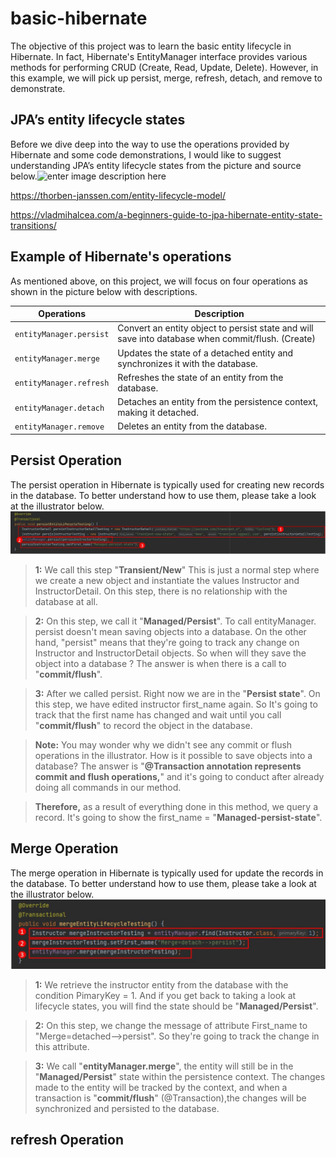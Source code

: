 # basic-hibernate
The objective of this project was to learn the basic entity lifecycle in Hibernate. In fact, Hibernate's EntityManager interface provides various methods for performing CRUD (Create, Read, Update, Delete). However, in this example, we will pick up persist, merge, refresh, detach, and remove to demonstrate.


## JPA’s entity lifecycle states
Before we dive deep into the way to use the operations provided by Hibernate and some code demonstrations, I would like to suggest understanding JPA’s entity lifecycle states from the picture and source below.![enter image description here](https://thorben-janssen.com/wp-content/uploads/2020/07/Lifecycle-Model-1024x576.png)

https://thorben-janssen.com/entity-lifecycle-model/

https://vladmihalcea.com/a-beginners-guide-to-jpa-hibernate-entity-state-transitions/


## Example of Hibernate's operations
As mentioned above, on this project, we will focus on four operations as shown in the picture below with descriptions.

|Operations                     |Description                  |
|-------------------------------|-----------------------------|
|`entityManager.persist`        |Convert an entity object to persist state and will save into database when commit/flush. (Create)|
|`entityManager.merge`          |Updates the state of a detached entity and synchronizes it with the database.|
|`entityManager.refresh`        |Refreshes the state of an entity from the database.|
|`entityManager.detach`			    |Detaches an entity from the persistence context, making it detached.|
|`entityManager.remove`			    |Deletes an entity from the database.|

## Persist Operation
The persist operation in Hibernate is typically used for creating new records in the database. 
To better understand how to use them, please take a look at the illustrator below.
![enter image description here](images/PersisOperation.JPG)

> **1:** We call this step "**Transient/New**" This is just a normal step where we create a new object and instantiate the values Instructor and InstructorDetail. On this step, there is no relationship with the database at all.

> **2:** On this step, we call it "**Managed/Persist**". To call entityManager. persist doesn't mean saving objects into a database.
On the other hand, "persist" means that they're going to track any change on Instructor and InstructorDetail objects.
So when will they save the object into a database ? The answer is when there is a call to "**commit/flush**".

> **3:** After we called persist. Right now we are in the "**Persist state**". On this step, we have edited instructor first_name again. So It's going to track that the first name has changed and wait until you call "**commit/flush**" to record the object in the database.

> **Note:** You may wonder why we didn't see any commit or flush operations in the illustrator. How is it possible to save objects into a database? The answer is "**@Transaction annotation represents commit and flush operations,**" and it's going to conduct after already doing all commands in our method.

> **Therefore,** as a result of everything done in this method, we query a record. It's going to show the first_name = "**Managed-persist-state**".


## Merge Operation
The merge operation in Hibernate is typically used for update the records in the database. 
To better understand how to use them, please take a look at the illustrator below.
![enter image description here](images/MergeOperation.JPG)

> **1:** We retrieve the instructor entity from the database with the condition PimaryKey = 1. And if you get back to taking a look at lifecycle states, you will find the state should be "**Managed/Persist**".

> **2:** On this step, we change the message of attribute First_name to "Merge=detached-->persist". So they're going to track the change in this attribute.

> **3:** We call "**entityManager.merge**", the entity will still be in the "**Managed/Persist**" state within the persistence context. The changes made to the entity will be tracked by the context, and when a transaction is "**commit/flush**" (@Transaction),the changes will be synchronized and persisted to the database.

## refresh Operation
